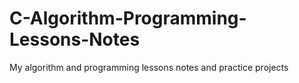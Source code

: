 # C-Algorithm-Programming-Lessons-Notes
My algorithm and programming lessons notes and practice projects
